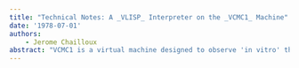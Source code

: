 ```yaml
---
title: "Technical Notes: A _VLISP_ Interpreter on the _VCMC1_ Machine"
date: '1978-07-01'
authors: 
    - Jerome Chailloux
abstract: "VCMC1 is a virtual machine designed to observe 'in vitro' the behaviour of VLISP interpreters. VCMC1 is actually entirely simulated in VLISP 10. We present a short description of the VCMC1 machine followed by the complete listing of the code of a VLISP interpreter, This interpreter incorporates the special feature for tail-recursion function calls."
---
```


